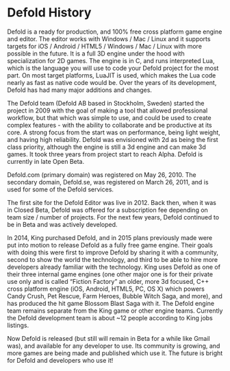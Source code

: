 # Defold History

Defold is a ready for production, and 100% free cross platform game engine and editor. The editor works with Windows / Mac / Linux and it supports targets for iOS / Android / HTML5 / Windows / Mac / Linux with more possible in the future. It is a full 3D engine under the hood with specialization for 2D games. The engine is in C, and runs interpreted Lua, which is the language you will use to code your Defold project for the most part. On most target platforms, LuaJIT is used, which makes the Lua code nearly as fast as native code would be. Over the years of its development, Defold has had many major additions and changes.

The Defold team \(Defold AB based in Stockholm, Sweden\) started the project in 2009 with the goal of making a tool that allowed professional workflow, but that which was simple to use, and could be used to create complex features - with the ability to collaborate and be productive at its core. A strong focus from the start was on performance, being light weight, and having high reliability. Defold was envisioned with 2d as being the first class priority, although the engine is still a 3d engine and can make 3d games. It took three years from project start to reach Alpha. Defold is currently in late Open Beta.

Defold.com \(primary domain\) was registered on May 26, 2010. The secondary domain, Defold.se, was registered on March 26, 2011, and is used for some of the Defold services.

The first site for the Defold Editor was live in 2012. Back then, when it was in Closed Beta, Defold was offered for a subscription fee depending on team size / number of projects. For the next few years, Defold continued to be in Beta and was actively developed.

In 2014, King purchased Defold, and in 2015 plans previously made were put into motion to release Defold as a fully free game engine. Their goals with doing this were first to improve Defold by sharing it with a community, second to show the world the technology, and third to be able to hire more developers already familiar with the technology. King uses Defold as one of their three internal game engines \(one other major one is for their private use only and is called “Fiction Factory” an older, more 3d focused, C++ cross platform engine \(iOS, Android, HTML5, PC, OS X\) which powers Candy Crush, Pet Rescue, Farm Heroes, Bubble Witch Saga, and more\), and has produced the hit game Blossom Blast Saga with it. The Defold engine team remains separate from the King game or other engine teams. Currently the Defold development team is about ~12 people according to King jobs listings.

Now Defold is released \(but still will remain in Beta for a while like Gmail was\), and available for any developer to use. Its community is growing, and more games are being made and published which use it. The future is bright for Defold and developers who use it!


